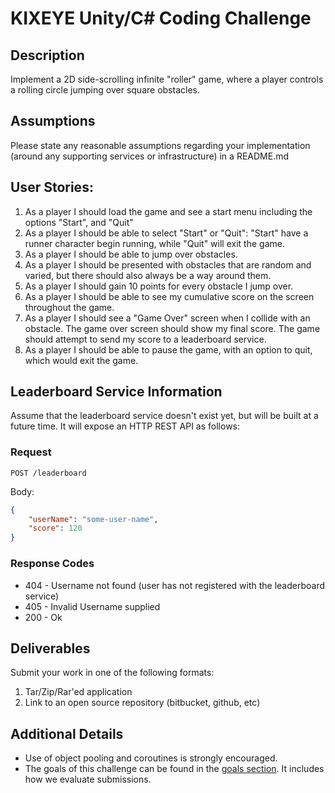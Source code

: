 # KIXEYE Unity/C# Coding Challenge

## Description

Implement a 2D side-scrolling infinite "roller" game, where a player controls a rolling circle jumping over square obstacles.

## Assumptions

Please state any reasonable assumptions regarding your implementation (around any supporting services or infrastructure) in a README.md

## User Stories:

1. As a player I should load the game and see a start menu including the options "Start", and "Quit"
1. As a player I should be able to select "Start" or "Quit": "Start" have a runner character begin running, while "Quit" will exit the game.
1. As a player I should be able to jump over obstacles.
1. As a player I should be presented with obstacles that are random and varied, but there should also always be a way around them.
1. As a player I should gain 10 points for every obstacle I jump over.
1. As a player I should be able to see my cumulative score on the screen throughout the game.
1. As a player I should see a "Game Over" screen when I collide with an obstacle. The game over screen should show my final score. The game should attempt to send my score to a leaderboard service.
1. As a player I should be able to pause the game, with an option to quit, which would exit the game.


## Leaderboard Service Information

Assume that the leaderboard service doesn't exist yet, but will be built at a future time. It will expose an HTTP REST API as follows:

### Request

`POST /leaderboard`

Body:

```json
{
    "userName": "some-user-name",
    "score": 120
}
``` 

### Response Codes

* 404 - Username not found (user has not registered with the leaderboard service)
* 405 - Invalid Username supplied
* 200 - Ok

## Deliverables

Submit your work in one of the following formats:

1. Tar/Zip/Rar'ed application
2. Link to an open source repository (bitbucket, github, etc)

## Additional Details

* Use of object pooling and coroutines is strongly encouraged.
* The goals of this challenge can be found in the [goals section](goals/developer.md).  It includes how we evaluate submissions.